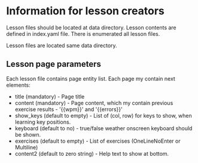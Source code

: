 # Information for lesson creators

Lesson files should be located at data directory. Lesson contents
are defined in index.yaml file. There is enumerated all lesson files.

Lesson files are located same data directory.

## Lesson page parameters

Each lesson file contains page entity list. Each page my contain next elements:

* title (mandatory) - Page title
* content (mandatory) - Page content, which my contain previous exercise results - '{{wpm}}' and '{{errors}}'
* show_keys (default to empty) - List of (col, row) for keys to show, when learning key positions.
* keyboard (default to no) - true/false weather onscreen keyboard should be shown.
* exercises (default to empty) - List of exercises (OneLineNoEnter or Multiline)
* content2 (default to zero string) - Help text to show at bottom.
